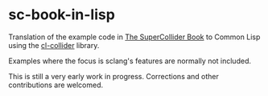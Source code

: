 # sc-book-in-lisp
Translation of the example code in [The SuperCollider Book](http://supercolliderbook.net/) to Common Lisp using the [cl-collider](https://github.com/byulparan/cl-collider) library.

Examples where the focus is sclang's features are normally not included.

This is still a very early work in progress. Corrections and other contributions are welcomed.
